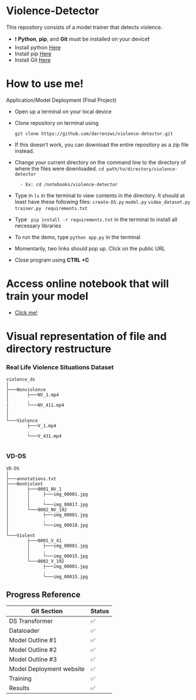 
# Violence-Detector

This repository consists of a model trainer that detects violence. 
- ❗️ __Python__, __pip__, and __Git__  must be installed on your device❗️
- Install python [Here](https://www.python.org/downloads/)
- Install pip [Here](https://pip.pypa.io/en/stable/installation)
- Install Git [Here](https://git-scm.com/book/en/v2/Getting-Started-Installing-Git)
# How to use me!

Application/Model Deployment (Final Project)
- Open up a terminal on your local device
- Clone repository on terminal using

  ` git clone https://github.com/darrenzwc/violence-detector.git `
- If this doesn't work, you can download the entire repository as a zip file instead.
- Change your current directory on the command line to the directory of where the files were downloaded.  `cd path/to/directory/violence-detector `

        - Ex: cd /notebooks/violence-detector 
- Type in ` ls ` in the terminal to view contents in the directory. It should at least have these following files: ` create-DS.py ` ` model.py ` ` video_dataset.py ` `  trainer.py ` ` requirements.txt`
- Type ` pip install -r requirements.txt` in the terminal to install all necessary libraries
- To run the demo, type `python app.py` in the terminal
- Momentarily, two links should pop up. Click on the public URL
- Close program using __CTRL +C__

# Access online notebook that will train your model

- [Click me!](https://colab.research.google.com/drive/18oVrzY-wDMqjcw8H7HhEeKT9T8m5xrnr?usp=sharing)





# Visual representation of file and directory restructure

### Real Life Violence Situations Dataset
```
violence_ds
│
├───Nonviolence
│       ├───NV_1.mp4
│       .
|       └───NV_411.mp4
│       
│
└───Violence
        ├───V_1.mp4
        .
        └───V_431.mp4
 
```
### VD-DS
```
VD-DS
│
├───annotations.txt
├───NonViolent
│       ├───0001_NV_1
│       │     ├───img_00001.jpg
│       │     .
│       │     └───img_00017.jpg
│       └───0002_NV_192
│             ├───img_00001.jpg
│             .
│             └───img_00018.jpg
│
└───Violent
        ├───0001_V_41
        │     ├───img_00001.jpg
        │     .
        │     └───img_00015.jpg
        └───0002_V_192
              ├───img_00001.jpg
              .
              └───img_00015.jpg
```
## Progress Reference

| Git Section             | Status                                                                    |
| ----------------- | ------------------------------------------------------------------ |
| DS Transformer |✅|
| Dataloader | ✅|
| Model Outline #1| ✅|
| Model Outline #2| ✅|
| Model Outline #3| ✅|
| Model Deployment website | ✅|
| Training| ✅|
 Results| ✅|


